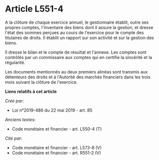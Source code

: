 # Article L551-4

A la clôture de chaque exercice annuel, le gestionnaire établit, outre ses propres comptes, l'inventaire des biens dont il
assure la gestion, et dresse l'état des sommes perçues au cours de l'exercice pour le compte des titulaires de droits. Il
établit un rapport sur son activité et sur la gestion des biens.

Il dresse le bilan et le compte de résultat et l'annexe. Les comptes sont contrôlés par un commissaire aux comptes qui en
certifie la sincérité et la régularité.

Les documents mentionnés au deux premiers alinéas sont transmis aux détenteurs des droits et à l'Autorité des marchés
financiers dans les trois mois suivant la clôture de l'exercice.

**Liens relatifs à cet article**

_Créé par_:

  - Loi n°2019-486 du 22 mai 2019 - art. 85

_Anciens textes_:

  - Code monétaire et financier - art. L550-4 (T)

_Cité par_:

  - Code monétaire et financier - art. L573-8 (V)
  - Code monétaire et financier - art. R551-2 (V)
